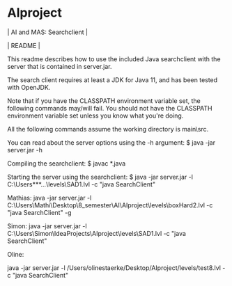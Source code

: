 # AIproject

|                AI and MAS: Searchclient               |

|                        README                         |

This readme describes how to use the included Java searchclient with the server that is contained in server.jar.

The search client requires at least a JDK for Java 11, and has been tested with OpenJDK.

Note that if you have the CLASSPATH environment variable set, the following commands may/will fail.
You should not have the CLASSPATH environment variable set unless you know what you're doing.

All the following commands assume the working directory is main\src.

You can read about the server options using the -h argument:
    $ java -jar server.jar -h

Compiling the searchclient:
    $ javac *.java

Starting the server using the searchclient:
    $ java -jar server.jar -l C:\Users\***\...\levels\SAD1.lvl -c "java SearchClient"

Mathias:
java -jar server.jar -l C:\Users\Mathi\Desktop\8_semester\AI\AIproject\levels\boxHard2.lvl -c "java SearchClient" -g

Simon:
java -jar server.jar -l C:\Users\Simon\IdeaProjects\AIproject\levels\SAD1.lvl -c "java SearchClient"

Oline:

java -jar server.jar -l /Users/olinestaerke/Desktop/AIproject/levels/test8.lvl -c "java SearchClient"